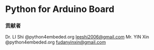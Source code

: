# Python for Arduino Board

### 贡献者

Dr. LI Shi  @python4embeded.org 
    leeshi2006@gmail.com
Mr. YIN Xin @python4embeded.org
    fudanyinxin@gmail.com